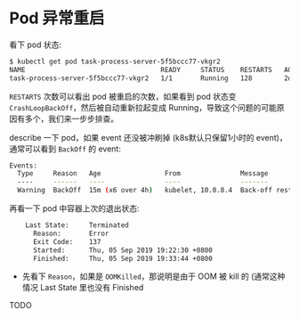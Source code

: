 # Pod 异常重启

看下 pod 状态:

``` bash
$ kubectl get pod task-process-server-5f5bccc77-vkgr2
NAME                                  READY     STATUS    RESTARTS   AGE
task-process-server-5f5bccc77-vkgr2   1/1       Running   128        2d

```

`RESTARTS` 次数可以看出 pod 被重启的次数，如果看到 pod 状态变 `CrashLoopBackOff`，然后被自动重新拉起变成 Running，导致这个问题的可能原因有多个，我们来一步步排查。

describe 一下 pod，如果 event 还没被冲刷掉 (k8s默认只保留1小时的 event)，通常可以看到 `BackOff` 的 event:

``` bash
Events:
  Type     Reason   Age                From               Message
  ----     ------   ----               ----               -------
  Warning  BackOff  15m (x6 over 4h)   kubelet, 10.0.8.4  Back-off restarting failed container
```

再看一下 pod 中容器上次的退出状态:

``` bash
    Last State:     Terminated
      Reason:       Error
      Exit Code:    137
      Started:      Thu, 05 Sep 2019 19:22:30 +0800
      Finished:     Thu, 05 Sep 2019 19:33:44 +0800
```

- 先看下 `Reason`，如果是 `OOMKilled`，那说明是由于 OOM 被 kill 的 (通常这种情况 Last State 里也没有 Finished 

TODO
